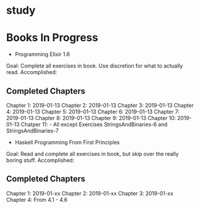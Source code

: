 # study

# Books In Progress

- Programming Elixir 1.6

Goal:  Complete all exercises in book.  Use discretion for what to actually read.
Accomplished:

Completed Chapters
------------------
Chapter 1: 2019-01-13
Chapter 2: 2019-01-13
Chapter 3: 2019-01-13
Chapter 4: 2019-01-13
Chapter 5: 2019-01-13
Chapter 6: 2019-01-13
Chapter 7: 2019-01-13
Chapter 8: 2019-01-13
Chapter 9: 2019-01-13
Chapter 10: 2019-01-13
Chatper 11:
    - All except Exercises StringsAndBinaries-6 and StringsAndBinaries-7

- Haskell Programming From First Principles

Goal: Read and complete all exercises in book, but skip over the really boring stuff.
Accomplished: 

Completed Chapters
------------------
Chapter 1: 2019-01-xx
Chapter 2: 2019-01-xx
Chapter 3: 2019-01-xx
Chapter 4: From 4.1 - 4.6
